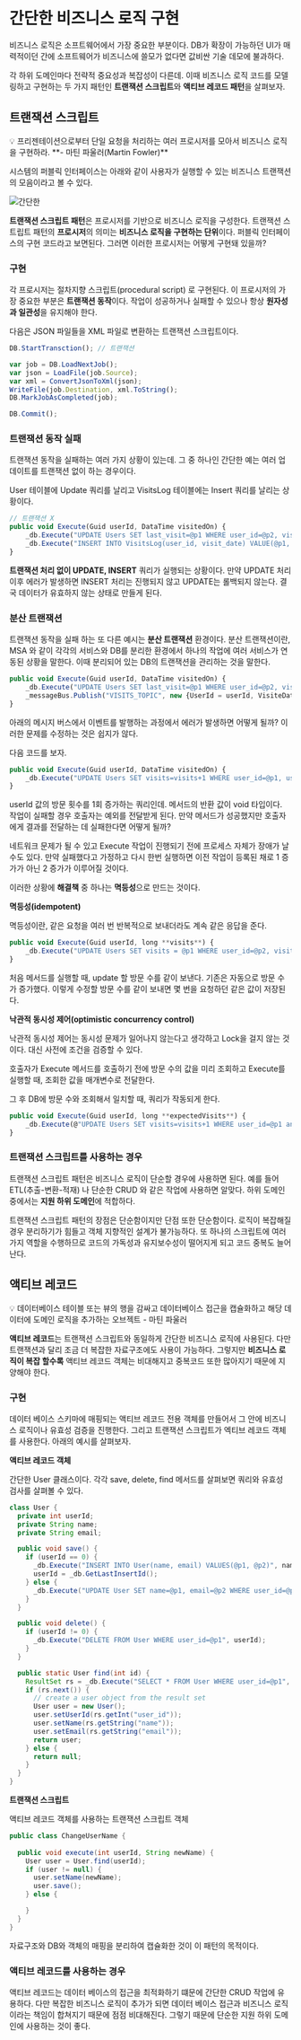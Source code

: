 # 간단한 비즈니스 로직 구현

비즈니스 로직은 소프트웨어에서 가장 중요한 부분이다. DB가 확장이 가능하던 UI가 매력적이던 간에 소프트웨어가 비즈니스에 쓸모가 없다면 값비싼 기술 데모에 불과하다.

각 하위 도메인마다 전략적 중요성과 복잡성이 다른데. 이때 비즈니스 로직 코드를 모델링하고 구현하는 두 가지 패턴인 **트랜잭션 스크립트**와 **액티브 레코드 패턴**을 살펴보자.  

## 트랜잭션 스크립트

<aside>
💡 프리젠테이션으로부터 단일 요청을 처리하는 여러 프로시저를 모아서 비즈니스 로직을 구현하라.
                                                                                                                       **- 마틴 파울러(Martin Fowler)**

</aside>

시스템의 퍼블릭 인터페이스는 아래와 같이 사용자가 실행할 수 있는 비즈니스 트랜잭션의 모음이라고 볼 수 있다. 

![간단한](./simple.png)

**트랜잭션 스크립트 패턴**은 프로시저를 기반으로 비즈니스 로직을 구성한다. 트랜잭션 스트립트 패턴의 **프로시저**의 의미는 **비즈니스 로직을 구현하는 단위**이다. 퍼블릭 인터페이스의 구현 코드라고 보면된다. 그러면 이러한 프로시저는 어떻게 구현돼 있을까?

### 구현

각 프로시저는 절차지향 스크립트(procedural script) 로 구현된다. 이 프로시저의 가장 중요한 부분은 **트랜잭션 동작**이다. 작업이 성공하거나 실패할 수 있으나 항상 **원자성과 일관성**을 유지해야 한다.

다음은 JSON 파일들을 XML 파일로 변환하는 트랜잭션 스크립트이다.

```jsx
DB.StartTransction(); // 트랜잭션

var job = DB.LoadNextJob();
var json = LoadFile(job.Source);
var xml = ConvertJsonToXml(json);
WriteFile(job.Destination, xml.ToString();
DB.MarkJobAsCompleted(job);

DB.Commit();
```

### 트랜잭션 동작 실패

트랜잭션 동작을 실패하는 여러 가지 상황이 있는데. 그 중 하나인 간단한 예는 여러 업데이트를 트랜잭션 없이 하는 경우이다. 

User 테이블에 Update 쿼리를 날리고 VisitsLog 테이블에는 Insert 쿼리를 날리는 상황이다.

```jsx
// 트랜잭션 X
public void Execute(Guid userId, DataTime visitedOn) {
	_db.Execute("UPDATE Users SET last_visit=@p1 WHERE user_id=@p2, visitedOn, userId);
	_db.Execute("INSERT INTO VisitsLog(user_id, visit_date) VALUE(@p1, @p2)" userId, visitedOn);
}
```

**트랜잭션 처리 없이 UPDATE, INSERT** 쿼리가 실행되는 상황이다. 만약 UPDATE 처리 이후 에러가 발생하면 INSERT 처리는 진행되지 않고 UPDATE는 롤백되지 않는다. 결국 데이터가 유효하지 않는 상태로 만들게 된다.

### 분산 트랜잭션

트랜잭션 동작을 실패 하는 또 다른 예시는 **분산 트랜잭션** 환경이다. 분산 트랜잭션이란, MSA 와 같이 각각의 서비스와 DB를 분리한 환경에서 하나의 작업에 여러 서비스가 연동된 상황을 말한다. 이때 분리되어 있는 DB의 트랜잭션을 관리하는 것을 말한다.

```jsx
public void Execute(Guid userId, DataTime visitedOn) {
	_db.Execute("UPDATE Users SET last_visit=@p1 WHERE user_id=@p2, visitedOn, userId);
	_messageBus.Publish("VISITS_TOPIC", new {UserId = userId, VisiteDate = visitedOn}); // 여기서 실패한다면?
}
```

아래의 메시지 버스에서 이벤트를 발행하는 과정에서 에러가 발생하면 어떻게 될까? 이러한 문제를 수정하는 것은 쉽지가 않다.

다음 코드를 보자. 

```jsx
public void Execute(Guid userId, DataTime visitedOn) {
	_db.Execute("UPDATE Users SET visits=visits+1 WHERE user_id=@p1, userId);
}
```

userId 값의 방문 횟수를 1회 증가하는 쿼리인데. 메서드의 반환 값이 void 타입이다. 작업이 실패할 경우 호출자는 예외를 전달받게 된다. 만약 메서드가 성공했지만 호출자에게 결과를 전달하는 데 실패한다면 어떻게 될까? 

네트워크 문제가 될 수 있고 Execute 작업이 진행되기 전에 프로세스 자체가 장애가 날 수도 있다. 만약 실패했다고 가정하고 다시 한번 실행하면 이전 작업이 등록된 채로 1 증가가 아닌 2 증가가 이루어질 것이다.  

이러한 상황에 **해결책** 중 하나는 **멱등성**으로 만드는 것이다. 

**멱등성(idempotent)**

멱등성이란, 같은 요청을 여러 번 반복적으로 보내더라도 계속 같은 응답을 준다. 

```jsx
public void Execute(Guid userId, long **visits**) {
	_db.Execute("UPDATE Users SET visits = @p1 WHERE user_id=@p2, visits, userId);
}
```

처음 메서드를 실행할 때, update 할 방문 수를 같이 보낸다. 기존은 자동으로 방문 수가 증가했다. 이렇게 수정할 방문 수를 같이 보내면 몇 번을 요청하던 같은 값이 저장된다. 

**낙관적 동시성 제어(optimistic concurrency control)**

낙관적 동시성 제어는 동시성 문제가 일어나지 않는다고 생각하고 Lock을 걸지 않는 것이다. 대신 사전에 조건을 검증할 수 있다.

호출자가 Execute 메서드를 호출하기 전에 방문 수의 값을 미리 조회하고 Execute를 실행할 때, 조회한 값을 매개변수로 전달한다. 

그 후 DB에 방문 수와 조회해서 일치할 때, 쿼리가 작동되게 한다. 

```jsx
public void Execute(Guid userId, long **expectedVisits**) {
	_db.Execute(@"UPDATE Users SET visits=visits+1 WHERE user_id=@p1 and visits=@p2", userId, visits);
}
```

### 트랜잭션 스크립트를 사용하는 경우

트랜잭션 스크립트 패턴은 비즈니스 로직이 단순할 경우에 사용하면 된다. 예를 들어 ETL(추출-변환-적재) 나 단순한 CRUD 와 같은 작업에 사용하면 알맞다. 하위 도메인 중에서는 **지원 하위 도메인**에 적합하다.

트랜잭션 스크립트 패턴의 장점은 단순함이지만 단점 또한 단순함이다. 로직이 복잡해질 경우 분리하기가 힘들고 객체 지향적인 설계가 불가능하다. 또 하나의 스크립트에 여러 가지 역할을 수행하므로 코드의 가독성과 유지보수성이 떨어지게 되고 코드 중복도 늘어난다. 

## 액티브 레코드

<aside>
💡 데이터베이스 테이블 또는 뷰의 행을 감싸고 데이터베이스 접근을 캡슐화하고 해당 데이터에 도메인 로직을 추가하는 오브젝트
                                                                                                                                                 - 마틴 파울러

</aside>

**액티브 레코드**는 트랜잭션 스크립트와 동일하게 간단한 비즈니스 로직에 사용된다. 다만 트랜잭션과 달리 조금 더 복잡한 자료구조에도 사용이 가능하다. 그렇지만 **비즈니스 로직이 복잡 할수록** 액티브 레코드 객체는 비대해지고 중복코드 또한 많아지기 때문에 지양해야 한다.

### 구현

데이터 베이스 스키마에 매핑되는 액티브 레코드 전용 객체를 만들어서 그 안에 비즈니스 로직이나 유효성 검증을 진행한다. 그리고 트랜잭션 스크립트가 엑티브 레코드 객체를 사용한다. 아래의 예시를 살펴보자. 

**액티브 레코드 객체**

간단한 User 클래스이다. 각각 save, delete, find 메서드를 살펴보면 쿼리와 유효성 검사를 살펴볼 수 있다.

```java
class User {
  private int userId;
  private String name;
  private String email;

  public void save() {
    if (userId == 0) {
      _db.Execute("INSERT INTO User(name, email) VALUES(@p1, @p2)", name, email);
      userId = _db.GetLastInsertId();
    } else {
      _db.Execute("UPDATE User SET name=@p1, email=@p2 WHERE user_id=@p3", name, email, userId);
    }
  }

  public void delete() {
    if (userId != 0) {
      _db.Execute("DELETE FROM User WHERE user_id=@p1", userId);
    }
  }

  public static User find(int id) {
    ResultSet rs = _db.Execute("SELECT * FROM User WHERE user_id=@p1", id);
    if (rs.next()) {
      // create a user object from the result set
      User user = new User();
      user.setUserId(rs.getInt("user_id"));
      user.setName(rs.getString("name"));
      user.setEmail(rs.getString("email"));
      return user;
    } else {
      return null;
    }
  }
}
```

**트랜잭션 스크립트**

액티브 레코드 객체를 사용하는 트랜잭션 스크립트 객체

```java
public class ChangeUserName {
  
  public void execute(int userId, String newName) {
    User user = User.find(userId);
    if (user != null) {
      user.setName(newName);
      user.save();
    } else {

    }
  }
}
```

자료구조와 DB와 객체의 매핑을 분리하여 캡슐화한 것이 이 패턴의 목적이다. 

### 액티브 레코드를 사용하는 경우

액티브 레코드는 데이터 베이스의 접근을 최적화하기 떄문에 간단한 CRUD 작업에 유용하다. 다만 복잡한 비즈니스 로직이 추가가 되면 데이터 베이스 접근과 비즈니스 로직이라는 책임이 합쳐지기 때문에 점점 비대해진다. 그렇기 때문에 단순한 지원 하위 도메인에 사용하는 것이 좋다.